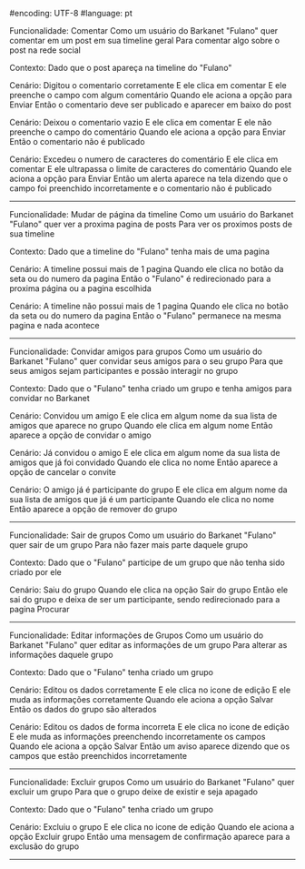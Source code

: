 #encoding: UTF-8
#language: pt

Funcionalidade: Comentar
Como um usuário do Barkanet
"Fulano" quer comentar em um post em sua timeline geral
Para comentar algo sobre o post na rede social

Contexto:
Dado que o post apareça na timeline do "Fulano"

Cenário: Digitou o comentario corretamente
E ele clica em comentar
E ele preenche o campo com algum comentário
Quando ele aciona a opção para Enviar
Então o comentario deve ser publicado e aparecer em baixo do post

Cenário: Deixou o comentario vazio
E ele clica em comentar
E ele não preenche o campo do comentário
Quando ele aciona a opção para Enviar
Então o comentario não é publicado

Cenário: Excedeu o numero de caracteres do comentário
E ele clica em comentar
E ele ultrapassa o limite de caracteres do comentário
Quando ele aciona a opção para Enviar
Então um alerta aparece na tela dizendo que o campo foi preenchido incorretamente e o comentario não é publicado

--------------------------------------------------------------------------------------------------------------

Funcionalidade: Mudar de página da timeline
Como um usuário do Barkanet
"Fulano" quer ver a proxima pagina de posts
Para ver os proximos posts de sua timeline

Contexto:
Dado que a timeline do "Fulano" tenha mais de uma pagina

Cenário: A timeline possui mais de 1 pagina
Quando ele clica no botão da seta ou do numero da pagina
Então o "Fulano" é redirecionado para a proxima página ou a pagina escolhida

Cenário: A timeline não possui mais de 1 pagina
Quando ele clica no botão da seta ou do numero da pagina
Então o "Fulano" permanece na mesma pagina e nada acontece

--------------------------------------------------------------------------------------------------------------

Funcionalidade: Convidar amigos para grupos
Como um usuário do Barkanet
"Fulano" quer convidar seus amigos para o seu grupo
Para que seus amigos sejam participantes e possão interagir no grupo

Contexto:
Dado que o "Fulano" tenha criado um grupo e tenha amigos para convidar no Barkanet

Cenário: Convidou um amigo
E ele clica em algum nome da sua lista de amigos que aparece no grupo
Quando ele clica em algum nome
Então aparece a opção de convidar o amigo

Cenário: Já convidou o amigo
E ele clica em algum nome da sua lista de amigos que já foi convidado
Quando ele clica no nome
Então aparece a opção de cancelar o convite

Cenário: O amigo já é participante do grupo
E ele clica em algum nome da sua lista de amigos que já é um participante
Quando ele clica no nome
Então aparece a opção de remover do grupo

--------------------------------------------------------------------------------------------------------------

Funcionalidade: Sair de grupos
Como um usuário do Barkanet
"Fulano" quer sair de um grupo
Para não fazer mais parte daquele grupo

Contexto:
Dado que o "Fulano" participe de um grupo que não tenha sido criado por ele

Cenário: Saiu do grupo
Quando ele clica na opção Sair do grupo
Então ele sai do grupo e deixa de ser um participante, sendo redirecionado para a pagina Procurar

--------------------------------------------------------------------------------------------------------------

Funcionalidade: Editar informações de Grupos
Como um usuário do Barkanet
"Fulano" quer editar as informações de um grupo
Para alterar as informações daquele grupo

Contexto:
Dado que o "Fulano" tenha criado um grupo

Cenário: Editou os dados corretamente
E ele clica no icone de edição
E ele muda as informações corretamente
Quando ele aciona a opção Salvar
Então os dados do grupo são alterados

Cenário: Editou os dados de forma incorreta
E ele clica no icone de edição
E ele muda as informações preenchendo incorretamente os campos
Quando ele aciona a opção Salvar
Então um aviso aparece dizendo que os campos que estão preenchidos incorretamente

--------------------------------------------------------------------------------------------------------------

Funcionalidade: Excluir grupos
Como um usuário do Barkanet
"Fulano" quer excluir um grupo
Para que o grupo deixe de existir e seja apagado

Contexto:
Dado que o "Fulano" tenha criado um grupo

Cenário: Excluiu o grupo
E ele clica no icone de edição
Quando ele aciona a opção Excluir grupo
Então uma mensagem de confirmação aparece para a exclusão do grupo

--------------------------------------------------------------------------------------------------------------